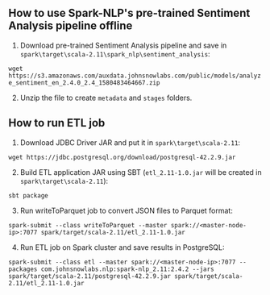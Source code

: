## How to use Spark-NLP's pre-trained Sentiment Analysis pipeline offline

1. Download pre-trained Sentiment Analysis pipeline and save in `spark\target\scala-2.11\spark_nlp\sentiment_analysis`:

`wget https://s3.amazonaws.com/auxdata.johnsnowlabs.com/public/models/analyze_sentiment_en_2.4.0_2.4_1580483464667.zip`

2. Unzip the file to create `metadata` and `stages` folders.

## How to run ETL job

1. Download JDBC Driver JAR and put it in `spark\target\scala-2.11`:

`wget https://jdbc.postgresql.org/download/postgresql-42.2.9.jar`

2. Build ETL application JAR using SBT (`etl_2.11-1.0.jar` will be created in `spark\target\scala-2.11`):

`sbt package`

3. Run writeToParquet job to convert JSON files to Parquet format:

`spark-submit --class writeToParquet --master spark://<master-node-ip>:7077 spark/target/scala-2.11/etl_2.11-1.0.jar`

4. Run ETL job on Spark cluster and save results in PostgreSQL:

`spark-submit --class etl --master spark://<master-node-ip>:7077 --packages com.johnsnowlabs.nlp:spark-nlp_2.11:2.4.2 --jars spark/target/scala-2.11/postgresql-42.2.9.jar spark/target/scala-2.11/etl_2.11-1.0.jar`